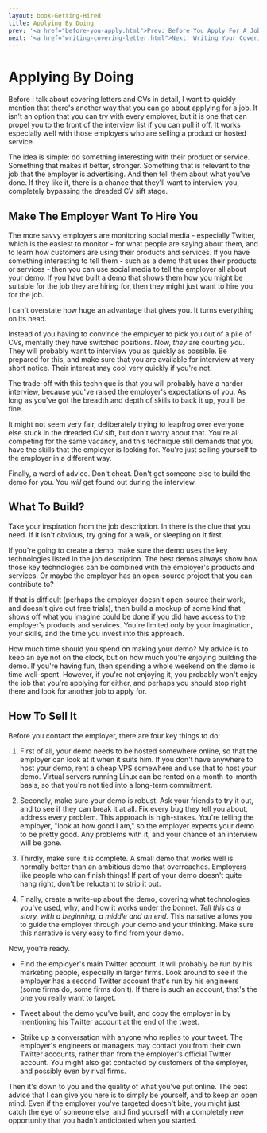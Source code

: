 ```yaml
---
layout: book-Getting-Hired
title: Applying By Doing
prev: '<a href="before-you-apply.html">Prev: Before You Apply For A Job</a>'
next: '<a href="writing-covering-letter.html">Next: Writing Your Covering Letter</a>'
---
```

# Applying By Doing

Before I talk about covering letters and CVs in detail, I want to quickly mention that there's another way that you can go about applying for a job.  It isn't an option that you can try with every employer, but it is one that can propel you to the front of the interview list if you can pull it off.  It works especially well with those employers who are selling a product or hosted service.

The idea is simple: do something interesting with their product or service.  Something that makes it better, stronger.  Something that is relevant to the job that the employer is advertising.  And then tell them about what you've done.  If they like it, there is a chance that they'll want to interview you, completely bypassing the dreaded CV sift stage.

## Make The Employer Want To Hire You

The more savvy employers are monitoring social media - especially Twitter, which is the easiest to monitor - for what people are saying about them, and to learn how customers are using their products and services.  If you have something interesting to tell them - such as a demo that uses their products or services - then you can use social media to tell the employer all about your demo.  If you have built a demo that shows them how you might be suitable for the job they are hiring for, then they might just want to hire you for the job.

I can't overstate how huge an advantage that gives you.  It turns everything on its head.

Instead of you having to convince the employer to pick you out of a pile of CVs, mentally they have switched positions.  Now, _they_ are courting _you_.  They will probably want to interview you as quickly as possible.  Be prepared for this, and make sure that you are available for interview at very short notice.  Their interest may cool very quickly if you're not.

The trade-off with this technique is that you will probably have a harder interview, because you've raised the employer's expectations of you.  As long as you've got the breadth and depth of skills to back it up, you'll be fine.

It might not seem very fair, deliberately trying to leapfrog over everyone else stuck in the dreaded CV sift, but don't worry about that.  You're all competing for the same vacancy, and this technique still demands that you have the skills that the employer is looking for.  You're just selling yourself to the employer in a different way.

Finally, a word of advice.  Don't cheat.  Don't get someone else to build the demo for you.  You _will_ get found out during the interview.

## What To Build?

Take your inspiration from the job description.  In there is the clue that you need.  If it isn't obvious, try going for a walk, or sleeping on it first.

If you're going to create a demo, make sure the demo uses the key technologies listed in the job description.  The best demos always show how those key technologies can be combined with the employer's products and services.  Or maybe the employer has an open-source project that you can contribute to?

If that is difficult (perhaps the employer doesn't open-source their work, and doesn't give out free trials), then build a mockup of some kind that shows off what you imagine could be done if you did have access to the employer's products and services.  You're limited only by your imagination, your skills, and the time you invest into this approach.

How much time should you spend on making your demo?  My advice is to keep an eye not on the clock, but on how much you're enjoying building the demo.  If you're having fun, then spending a whole weekend on the demo is time well-spent.  However, if you're not enjoying it, you probably won't enjoy the job that you're applying for either, and perhaps you should stop right there and look for another job to apply for.

## How To Sell It

Before you contact the employer, there are four key things to do:

1. First of all, your demo needs to be hosted somewhere online, so that the employer can look at it when it suits him.  If you don't have anywhere to host your demo, rent a cheap VPS somewhere and use that to host your demo.  Virtual servers running Linux can be rented on a month-to-month basis, so that you're not tied into a long-term commitment.

1. Secondly, make sure your demo is robust.  Ask your friends to try it out, and to see if they can break it at all.  Fix every bug they tell you about, address every problem.  This approach is high-stakes.  You're telling the employer, "look at how good I am," so the employer expects your demo to be pretty good.  Any problems with it, and your chance of an interview will be gone.

1. Thirdly, make sure it is complete. A small demo that works well is normally better than an ambitious demo that overreaches.  Employers like people who can finish things!  If part of your demo doesn't quite hang right, don't be reluctant to strip it out.

1. Finally, create a write-up about the demo, covering what technologies you've used, why, and how it works under the bonnet.  _Tell this as a story, with a beginning, a middle and an end._  This narrative allows you to guide the employer through your demo and your thinking.  Make sure this narrative is very easy to find from your demo.

Now, you're ready.

* Find the employer's main Twitter account.  It will probably be run by his marketing people, especially in larger firms.  Look around to see if the employer has a second Twitter account that's run by his engineers (some firms do, some firms don't).  If there is such an account, that's the one you really want to target.

* Tweet about the demo you've built, and copy the employer in by mentioning his Twitter account at the end of the tweet.

* Strike up a conversation with anyone who replies to your tweet.  The employer's engineers or managers may contact you from their own Twitter accounts, rather than from the employer's official Twitter account.  You might also get contacted by customers of the employer, and possibly even by rival firms.

Then it's down to you and the quality of what you've put online.  The best advice that I can give you here is to simply be yourself, and to keep an open mind.  Even if the employer you've targeted doesn't bite, you might just catch the eye of someone else, and find yourself with a completely new opportunity that you hadn't anticipated when you started.